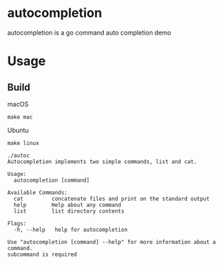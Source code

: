# autocompletion
autocompletion is a go command auto completion demo

# Usage
## Build

macOS
```
make mac
```

Ubuntu
```
make linux
```

```
./autoc
Autocompletion implements two simple commands, list and cat.

Usage:
  autocompletion [command]

Available Commands:
  cat         concatenate files and print on the standard output
  help        Help about any command
  list        list directory contents

Flags:
  -h, --help   help for autocompletion

Use "autocompletion [command] --help" for more information about a command.
subcommand is required
```